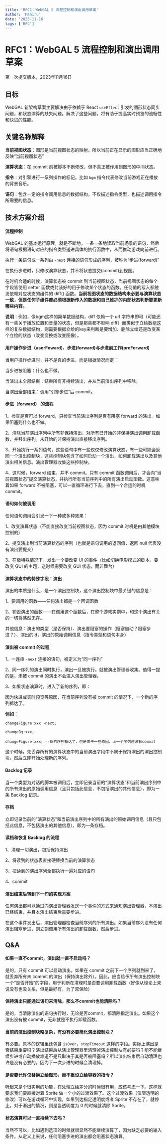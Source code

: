 ```yaml
---
title: 'RFC1：WebGAL 5 流程控制和演出调用草案'
author: 'Mahiru'
date: '2023-11-16'
tags: ['RFC']
---
```


# RFC1：WebGAL 5 流程控制和演出调用草案

第一次提交版本，2023年11月16日

## 目标

WebGAL 新架构草案主要解决由于依赖于 React `useEffect` 引发的图形状态同步问题，和状态演算的缺失问题。解决了这些问题，将有助于提高实时预览的流畅性和快进的性能。

## 关键名称解释

**当前视图状态**：图形是当前视图状态的映射，所以当前正在显示的图形应当正确地反映“当前视图状态”

**演算状态**：在 commit 前被脚本不断修改，但不真正被作用到图形的中间状态。

**指令**：对引擎进行一系列操作的标记。比如 `bgm` 指令代表修改当前游戏正在播放的背景音乐。

**语句**：包含一定的指令调用信息的数据结构，不仅描述指令类型，也描述调用指令所需要的信息。

## 技术方案介绍

#### 流程控制

WebGAL 的基本运行原理，就是不断地，一条一条地读取当前场景的语句，然后将语句根据语句对应的指令类型送进具体的执行函数中，从而推动游戏向前进行。

执行一条语句或一系列由 `-next` 连接的语句形成的序列，被称为“步进(forward)”

在执行步进时，只修改演算状态，并不将状态提交(commit)到视图。

在时机合适的时候，演算状态被 commit 到当前视图状态，当前视图状态的每个字段皆使用 setter 函数或封装好的用于修改某个状态的函数。任何值的写入都触发依赖对应状态的组件的 diff() 函数。**当前视图状态的数据结构未必要与演算状态一致，但是任何子组件都必须根据新传入的数据和自己维护的内部状态判断要更新哪些内容。**

**说明**：例如，像bgm这样的简单数据结构，diff 依赖一个 url 字符串即可（可能还有一些关于播放位置和音量的状态，但是那些都不影响 diff）而类似于立绘数组这样的复杂数据结构，则需要根据立绘的key来判断是要增加、删除立绘还是改变某个立绘的状态（改变变换或改变图像）。

#### 用户操作步进（userFoward)、步进(forward)与步进前工作(preForward)

当用户操作步进时，并不是真的步进，而是根据情况而定：

当步进被阻塞：什么也不做。

当演出未全部结束：结束所有非持续演出，并从当前演出序列中移除。

当演出全部结束：调用“引擎步进”后 commit。

#### 步进（forward） 的流程

1、检查是否可以 forward，只检查当前演出序列是否有阻塞 forward 的演出。如果阻塞则什么也不做。

2、清除当前演出序列中所有非保持演出，对所有已开始的非保持演出调用卸载函数，并移出序列。未开始的非保持演出直接移出序列。

3、开始执行一系列语句，这些语句中有一些仅仅修改演算状态，有一些可能会返回一个演出控制块，这些控制块包含了如何启动一个演出，如何卸载演出以及其他演出相关信息。演出管理器收集这些控制块。

4、这时候，forward 结束，并不 commit。只有 commit 函数调用后，才会向“当前视图状态”提交演算状态，并执行所有当前序列中的所有演出启动函数。这意味着如果 forward 不被阻塞，可以一直循环进行下去，直到一个合适的时机 commit。

#### 语句如何被调用

任何语句调用会引发一下一种或多种效果：

1、改变演算状态（不能直接改变当前视图状态，因为 commit 时机是由其他模块控制的）

2、提交演出到当前演算状态的序列（也就是语句调用的返回值，返回 null 代表没有演出要提交）

3、在极特殊情况下，发出一个要改变 UI 的事件（比如切换电影模式的脚本，要改变 GUI 的主题，这时候需要改变 GUI 状态，而非舞台）

#### 演算状态中的特殊字段：演出

演出的本质是什么，是一个演出控制块，这个演出控制块中最关键的信息是：

1、要调用的函数——任何演出都是一个回调函数

2、销毁演出的函数——在调用这个函数后，在整个游戏实例中，和这个演出有关的一切将荡然无存。

其他信息：演出的类型（是否保持）、演出要阻塞的操作（阻塞自动？阻塞步进？）、演出的id，演出的原始调用信息（指令类型和语句本身）

#### 演出被 commit 的过程

1、一连串 `-next` 连接的语句，被定义为“同一序列”

2、同一序列的演出同时执行，演出一旦被执行，就被演出管理器收集。值得一提的是，未被 commit 的演出不会进入演出管理器。

3、如果状态演算时，进入了新的序列，即：

因为快进或实时预览等原因，在当前序列没有被 commit 的情况下，一个新的序列抵达了。

**例如**：

```
changeFigure:xxx -next;

changeBg:xxx;

changeFigure:xxx; --新的序列抵达了，但是由于一些原因，上一个序列还没有commit
```

这个时候，先丢弃所有的演算状态中的当前演出字段中不属于保持演出的演出控制块，然后立即开始处理新的序列。

#### Backlog 记录

当一个类型为对话的脚本被调用后，立即记录当前的“演算状态”和当前演出序列中的所有演出的原始调用信息（且只包括此信息，不包括演出的其他信息），即为一条 Backlog 记录。

#### 存档

立即记录当前的“演算状态”和当前演出序列中的所有演出的原始调用信息（且只包括此信息，不包括演出的其他信息），即为一条存档。

#### 读档和恢复 Backlog 的流程

1、清理一切演出，包括保持演出

2、将读到的状态表直接硬替换当前的演算状态

3、把读到的演出序列全部执行一遍对应的语句

4、commit

#### 演出结束后转到下一句的实现方案

任何演出都可以通过向演出管理器发送一个事件的方式来通知演出管理器，本演出已经结束，并且本演出结束后需要步进。

在这个事件发出后，演出管理器检查当前序列的所有演出。如果当前序列没有任何演出阻塞步进，则立刻调用所有演出的卸载函数，然后步进。

## Q&A

#### 如果一直不commit，演出就一直不启动吗？

是的，只有 commit 可以启动演出。如果在 commit 之前下一个序列就到来了，就丢弃所有未 commit 的演出（保持演出除外）。因此，应当给予所有演出控制块一个“是否开始”的字段，用于判断在清理时是否要调用卸载函数（好像从理论上来说没有也没关系，但是最好有，为了双保险）

#### 保持演出只能通过语句来清除，那么不commit也能清除吗？

是的，当清除演出的语句执行时，无论是否commit，都清除指定演出。如果这个演出没有被 commit，无非就是不执行卸载函数。

#### 当前的演出控制块略复杂，有没有必要简化演出控制块？

有必要。原本的逻辑里还包含 `isOver`，`stopTimeout` 这样的字段。实际上演出是否结束重要吗？演出结束后从演出管理器里清理掉演出控制块有必要吗？能不能继续步进或自动播放难道不是只取决于其是否被阻塞吗？所以演出结束后自动清理也许是没有必要的，因为下一次步进的时候会清理掉。 

#### 是否要允许仅替换立绘图形，而不重设立绘容器的指令？

听起来是个很实用的功能，在处理立绘差分的时候很有用，应该考虑一下。这样就要求我们要直接对着 Sprite 做一个小的过渡效果了。这个过渡效果（仅限透明的修改）可以在游戏循环中实现，如果到达指定透明度或者 Sprite 不存在了，就停止。对于渐出的情况，则是当透明度为 0 的时候就清除 Sprite。

#### 状态演算可以一直持续下去吗？

当然不可以，比如遇到选项的时候就很显然不能继续演算了，因为缺乏必要的输入条件。从定义上来说，任何阻塞步进的演出都会阻塞状态演算。